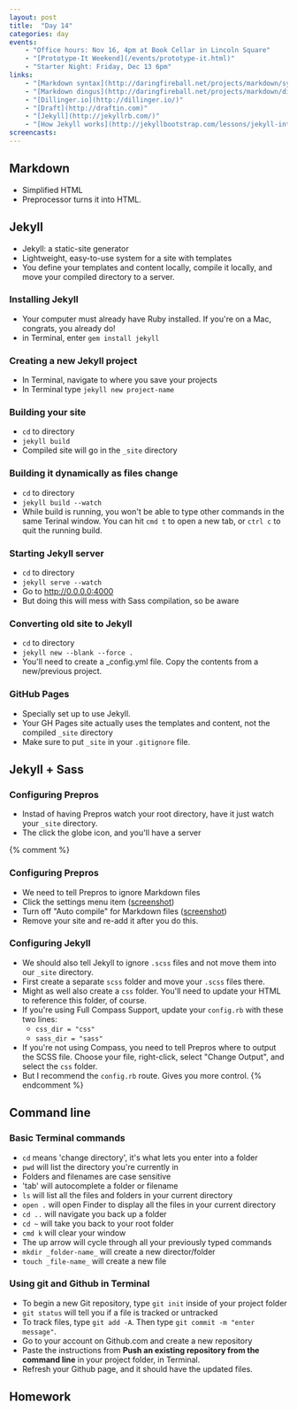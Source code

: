 ```yaml
---
layout: post
title:  "Day 14"
categories: day
events:
    - "Office hours: Nov 16, 4pm at Book Cellar in Lincoln Square"
    - "[Prototype-It Weekend](/events/prototype-it.html)"
    - "Starter Night: Friday, Dec 13 6pm"
links:
    - "[Markdown syntax](http://daringfireball.net/projects/markdown/syntax)"
    - "[Markdown dingus](http://daringfireball.net/projects/markdown/dingus)"
    - "[Dillinger.io](http://dillinger.io/)"
    - "[Draft](http://draftin.com)"
    - "[Jekyll](http://jekyllrb.com/)"
    - "[How Jekyll works](http://jekyllbootstrap.com/lessons/jekyll-introduction.html)"
screencasts:
---
```


## Markdown

- Simplified HTML
- Preprocessor turns it into HTML.

## Jekyll

- Jekyll: a static-site generator
- Lightweight, easy-to-use system for a site with templates
- You define your templates and content locally, compile it locally, and move your compiled directory to a server.

### Installing Jekyll

- Your computer must already have Ruby installed. If you're on a Mac, congrats, you already do!
- in Terminal, enter `gem install jekyll`

### Creating a new Jekyll project

- In Terminal, navigate to where you save your projects
- In Terminal type `jekyll new project-name`

### Building your site

- `cd` to directory
- `jekyll build`
- Compiled site will go in the `_site` directory

### Building it dynamically as files change

- `cd` to directory
- `jekyll build --watch`
- While build is running, you won't be able to type other commands in the same Terinal window. You can hit `cmd t` to open a new tab, or `ctrl c` to quit the running build.

### Starting Jekyll server

- `cd` to directory
- `jekyll serve --watch`
- Go to http://0.0.0.0:4000
- But doing this will mess with Sass compilation, so be aware

### Converting old site to Jekyll

- `cd` to directory
- `jekyll new --blank --force .`
- You'll need to create a _config.yml file. Copy the contents from a new/previous project.

### GitHub Pages

- Specially set up to use Jekyll.
- Your GH Pages site actually uses the templates and content, not the compiled `_site` directory
- Make sure to put `_site` in your `.gitignore` file.

## Jekyll + Sass

### Configuring Prepros

- Instad of having Prepros watch your root directory, have it just watch your `_site` directory.
- The click the globe icon, and you'll have a server

{% comment %}
### Configuring Prepros

- We need to tell Prepros to ignore Markdown files
- Click the settings menu item ([screenshot](http://cl.ly/image/372f422S3v0c))
- Turn off "Auto compile" for Markdown files ([screenshot](http://cl.ly/image/3z0E0Y2l453t))
- Remove your site and re-add it after you do this.

### Configuring Jekyll

- We should also tell Jekyll to ignore `.scss` files and not move them into our `_site` directory.
- First create a separate `scss` folder and move your `.scss` files there.
- Might as well also create a `css` folder. You'll need to update your HTML to reference this folder, of course.
- If you're using Full Compass Support, update your `config.rb` with these two lines:
  - `css_dir = "css"`
  - `sass_dir = "sass"`
- If you're not using Compass, you need to tell Prepros where to output the SCSS file. Choose your file, right-click, select "Change Output", and select the `css` folder.
- But I recommend the `config.rb` route. Gives you more control.
{% endcomment %}

## Command line

### Basic Terminal commands

- `cd` means 'change directory', it's what lets you enter into a folder
- `pwd` will list the directory you're currently in
- Folders and filenames are case sensitive
- 'tab' will autocomplete a folder or filename
- `ls` will list all the files and folders in your current directory
- `open .` will open Finder to display all the files in your current directory
- `cd ..` will navigate you back up a folder
- `cd ~` will take you back to your root folder
- `cmd k` will clear your window
- The up arrow will cycle through all your previously typed commands
- `mkdir _folder-name_` will create a new director/folder
- `touch _file-name_` will create a new file

### Using git and Github in Terminal

- To begin a new Git repository, type `git init` inside of your project folder
- `git status` will tell you if a file is tracked or untracked
- To track files, type `git add -A`. Then type `git commit -m "enter message"`.
- Go to your account on Github.com and create a new repository
- Paste the instructions from **Push an existing repository from the command line** in your project folder, in Terminal.
- Refresh your Github page, and it should have the updated files.

## Homework
